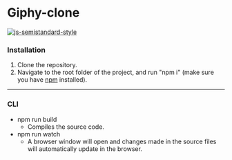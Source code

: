 # Giphy-clone

[![js-semistandard-style](https://img.shields.io/badge/code%20style-semistandard-brightgreen.svg?style=flat-square)](https://github.com/Flet/semistandard)

### Installation
1. Clone the repository.
2. Navigate to the root folder of the project, and run "npm i" (make sure you have [npm](https://www.npmjs.com/get-npm) installed).


----------

### CLI
- npm run build
	- Compiles the source code.
- npm run watch
	-  A browser window will open and changes made in the source files will automatically update in the browser.
